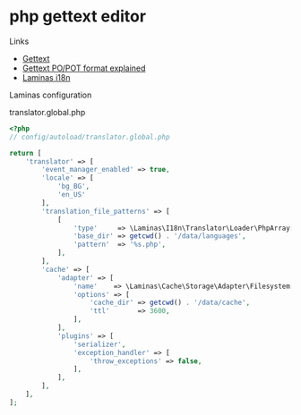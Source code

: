 # php gettext editor


Links

- [Gettext](https://github.com/php-gettext/Gettext)
- [Gettext PO/POT format explained](https://documatt.com/blog/2021/gettext-po-format.html)
- [Laminas i18n](https://docs.laminas.dev/laminas-i18n/translation/)


Laminas configuration

translator.global.php

```php 
<?php
// config/autoload/translator.global.php

return [
    'translator' => [
        'event_manager_enabled' => true,
        'locale' => [
            'bg_BG',
            'en_US'
        ],
        'translation_file_patterns' => [
            [
                'type'     => \Laminas\I18n\Translator\Loader\PhpArray::class,
                'base_dir' => getcwd() . '/data/languages',
                'pattern'  => '%s.php',
            ],
        ],
        'cache' => [
            'adapter' => [
                'name'    => \Laminas\Cache\Storage\Adapter\Filesystem::class,
                'options' => [
                    'cache_dir' => getcwd() . '/data/cache',
                    'ttl'       => 3600,
                ],
            ],
            'plugins' => [
                'serializer',
                'exception_handler' => [
                    'throw_exceptions' => false,
                ],
            ],
        ],
    ],
];
```
